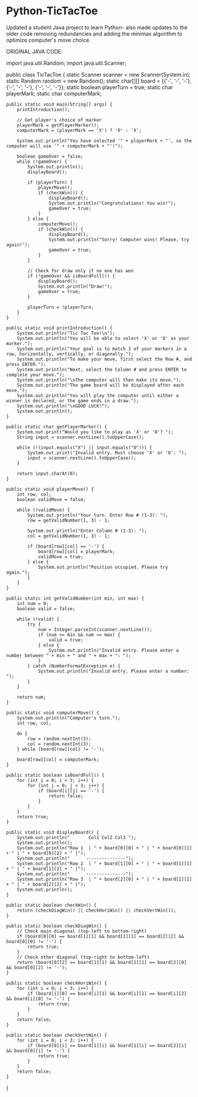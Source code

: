 # Python-TicTacToe
Updated a student Java project to learn Python- also made updates to the older code removing redundancies and adding the minimax algorithm to optimize computer's move choice.

ORIGINAL JAVA CODE:

import java.util.Random;
import java.util.Scanner;

public class TicTacToe {
    static Scanner scanner = new Scanner(System.in);
    static Random random = new Random();
    static char[][] board = {{'-', '-', '-'}, {'-', '-', '-'}, {'-', '-', '-'}};
    static boolean playerTurn = true; 
    static char playerMark;
    static char computerMark;
    
    public static void main(String[] args) {
        printIntroduction();
        
        // Get player's choice of marker
        playerMark = getPlayerMarker();
        computerMark = (playerMark == 'X') ? 'O' : 'X';
        
        System.out.println("You have selected '" + playerMark + "', so the computer will use '" + computerMark + "'!");
        
        boolean gameOver = false;
        while (!gameOver) {
            System.out.println();
            displayBoard();
            
            if (playerTurn) {
                playerMove();
                if (checkWin()) {
                    displayBoard();
                    System.out.println("Congratulations! You win!");
                    gameOver = true;
                }
            } else {
                computerMove();
                if (checkWin()) {
                    displayBoard();
                    System.out.println("Sorry! Computer wins! Please, try again!");
                    gameOver = true;
                }
            }
            
            // Check for draw only if no one has won
            if (!gameOver && isBoardFull()) {
                displayBoard();
                System.out.println("Draw!");
                gameOver = true;
            }
            
            playerTurn = !playerTurn;
        }
    }

    public static void printIntroduction() {
        System.out.println("Tic Tac Toe!\n");
        System.out.println("You will be able to select 'X' or 'O' as your marker.");
        System.out.println("Your goal is to match 3 of your markers in a row, horizontally, vertically, or diagonally.");
        System.out.println("To make your move, first select the Row #, and press ENTER.");
        System.out.println("Next, select the Column # and press ENTER to complete your move.");
        System.out.println("\nThe computer will then make its move.");
        System.out.println("The game board will be displayed after each move.");
        System.out.println("You will play the computer until either a winner is declared, or the game ends in a draw.");
        System.out.println("\nGOOD LUCK!");
        System.out.println();
    }
    
    public static char getPlayerMarker() {
        System.out.print("Would you like to play as 'X' or 'O'? ");
        String input = scanner.nextLine().toUpperCase();
        
        while (!(input.equals("X") || input.equals("O"))) {
            System.out.print("Invalid entry. Must choose 'X' or 'O': ");
            input = scanner.nextLine().toUpperCase();
        }
        
        return input.charAt(0);
    }

    public static void playerMove() {
        int row, col;
        boolean validMove = false;
        
        while (!validMove) {
            System.out.println("Your turn. Enter Row # (1-3): ");
            row = getValidNumber(1, 3) - 1;
            
            System.out.println("Enter Column # (1-3): ");
            col = getValidNumber(1, 3) - 1;
            
            if (board[row][col] == '-') {
                board[row][col] = playerMark;
                validMove = true;
            } else {
                System.out.println("Position occupied. Please try again.");
            }
        }
    }
    
    public static int getValidNumber(int min, int max) {
        int num = 0;
        boolean valid = false;
        
        while (!valid) {
            try {
                num = Integer.parseInt(scanner.nextLine());
                if (num >= min && num <= max) {
                    valid = true;
                } else {
                    System.out.println("Invalid entry. Please enter a number between " + min + " and " + max + ": ");
                }
            } catch (NumberFormatException e) {
                System.out.println("Invalid entry. Please enter a number: ");
            }
        }
        
        return num;
    }
    
    public static void computerMove() {
        System.out.println("Computer's turn.");
        int row, col;
        
        do {
            row = random.nextInt(3);
            col = random.nextInt(3);
        } while (board[row][col] != '-');
        
        board[row][col] = computerMark;
    }

    public static boolean isBoardFull() {
        for (int i = 0; i < 3; i++) {
            for (int j = 0; j < 3; j++) {
                if (board[i][j] == '-') {
                    return false;
                }
            }
        }
        return true;
    }

    public static void displayBoard() {
        System.out.println("       Col1 Col2 Col3 ");
        System.out.println();
        System.out.println("Row 1  | " + board[0][0] + " | " + board[0][1] + " | " + board[0][2] + " |");
        System.out.println("      ---------------");
        System.out.println("Row 2  | " + board[1][0] + " | " + board[1][1] + " | " + board[1][2] + " |");
        System.out.println("      ---------------");
        System.out.println("Row 3  | " + board[2][0] + " | " + board[2][1] + " | " + board[2][2] + " |");
        System.out.println();
    }
    
    public static boolean checkWin() {
        return (checkDiagWin() || checkHoriWin() || checkVertWin());
    }
    
    public static boolean checkDiagWin() {
        // Check main diagonal (top-left to bottom-right)
        if (board[0][0] == board[1][1] && board[1][1] == board[2][2] && board[0][0] != '-') {
            return true;
        }
        // Check other diagonal (top-right to bottom-left)
        return (board[0][2] == board[1][1] && board[1][1] == board[2][0] && board[0][2] != '-');
    }
    
    public static boolean checkHoriWin() {
        for (int i = 0; i < 3; i++) {
            if (board[i][0] == board[i][1] && board[i][1] == board[i][2] && board[i][0] != '-') {
                return true;
            }
        }
        return false;
    }
    
    public static boolean checkVertWin() {
        for (int i = 0; i < 3; i++) {
            if (board[0][i] == board[1][i] && board[1][i] == board[2][i] && board[0][i] != '-') {
                return true;
            }
        }
        return false;
    }
}
